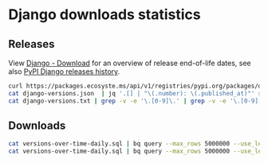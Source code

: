 # Django downloads statistics

## Releases

View [Django - Download](https://www.djangoproject.com/download/) for an overview of release end-of-life dates, see also [PyPI Django releases history](https://pypi.org/project/Django/#history).

```bash
curl https://packages.ecosyste.ms/api/v1/registries/pypi.org/packages/django/versions\?per_page\=500 > django-versions.json
cat django-versions.json  | jq '.[] | "\(.number): \(.published_at)"' > django-versions.txt
cat django-versions.txt | grep -v -e '\.[0-9]\.' | grep -v -e '\.[0-9][0-9]\.' | grep -v -e '[bc]' > django-releases.csv
```

## Downloads

```bash
cat versions-over-time-daily.sql | bq query --max_rows 5000000 --use_legacy_sql=false --dry_run 2>&1 | grep -o '[0-9]\+' | awk '{printf "%.2f GB\n", $1/1024/1024/1024}'
cat versions-over-time-daily.sql | bq query --max_rows 5000000 --use_legacy_sql=false --format=csv > versions-over-time-daily.csv
```
